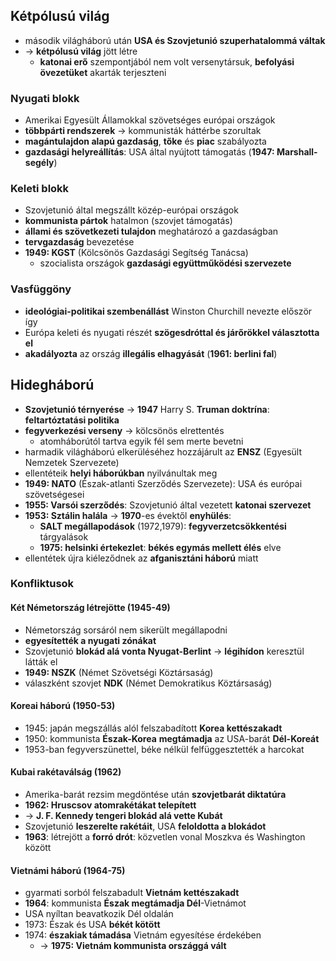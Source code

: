 ## Kétpólusú világ
- második világháború után **USA és Szovjetunió szuperhatalommá váltak**
- -> **kétpólusú világ** jött létre
	- **katonai erő** szempontjából nem volt versenytársuk, **befolyási övezetüket** akarták terjeszteni
### Nyugati blokk
- Amerikai Egyesült Államokkal szövetséges európai országok
- **többpárti rendszerek** -> kommunisták háttérbe szorultak
- **magántulajdon alapú gazdaság**, **tőke** és **piac** szabályozta
- **gazdasági helyreállítás**: USA által nyújtott támogatás (**1947: Marshall-segély**)
### Keleti blokk
- Szovjetunió által megszállt közép-európai országok
- **kommunista pártok** hatalmon (szovjet támogatás)
- **állami és szövetkezeti tulajdon** meghatározó a gazdaságban
- **tervgazdaság** bevezetése
- **1949: KGST** (Kölcsönös Gazdasági Segítség Tanácsa) 
	- szocialista országok **gazdasági együttműködési szervezete**
### Vasfüggöny
- **ideológiai-politikai szembenállást** Winston Churchill nevezte először így
- Európa keleti és nyugati részét **szögesdróttal és járőrökkel választotta el**
- **akadályozta** az ország **illegális elhagyását** (**1961: berlini fal**)
## Hidegháború
- **Szovjetunió térnyerése** -> **1947** Harry S. **Truman doktrína**: **feltartóztatási politika**
- **fegyverkezési verseny** -> kölcsönös elrettentés
	- atomháborútól tartva egyik fél sem merte bevetni
- harmadik világháború elkerüléséhez hozzájárult az **ENSZ** (Egyesült Nemzetek Szervezete)
- ellentéteik **helyi háborúkban** nyilvánultak meg
- **1949: NATO** (Észak-atlanti Szerződés Szervezete): USA és európai szövetségesei
- **1955: Varsói szerződés**: Szovjetunió által vezetett **katonai szervezet**
- **1953: Sztálin halála** -> **1970**-es évektől **enyhülés**:
	- **SALT megállapodások** (1972,1979): **fegyverzetcsökkentési** tárgyalások
	- **1975: helsinki értekezlet**: **békés egymás mellett élés** elve
- ellentétek újra kiéleződnek az **afganisztáni háború** miatt 
### Konfliktusok
#### Két Németország létrejötte (1945-49)
- Németország sorsáról nem sikerült megállapodni
- **egyesítették a nyugati zónákat**
- Szovjetunió **blokád alá vonta Nyugat-Berlint** -> **légihídon** keresztül látták el
- **1949: NSZK** (Német Szövetségi Köztársaság)
- válaszként szovjet **NDK** (Német Demokratikus Köztársaság)
#### Koreai háború (1950-53)
- 1945: japán megszállás alól felszabadított **Korea kettészakadt**
- 1950: kommunista **Észak-Korea** **megtámadja** az USA-barát **Dél-Koreát**
- 1953-ban fegyverszünettel, béke nélkül felfüggesztették a harcokat
#### Kubai rakétaválság (1962)
- Amerika-barát rezsim megdöntése után **szovjetbarát diktatúra**
- **1962: Hruscsov atomrakétákat telepített**
- -> **J. F. Kennedy tengeri blokád alá vette Kubát**
- Szovjetunió **leszerelte rakétáit**, USA **feloldotta a blokádot**
- **1963**: létrejött a **forró drót**: közvetlen vonal Moszkva és Washington között
#### Vietnámi háború (1964-75)
- gyarmati sorból felszabadult **Vietnám kettészakadt**
- **1964**: kommunista **Észak megtámadja Dél**-Vietnámot
- USA nyíltan beavatkozik Dél oldalán
- 1973: Észak és USA **békét kötött**
- 1974: **északiak támadása** Vietnám egyesítése érdekében 
	- -> **1975: Vietnám kommunista országgá vált**
